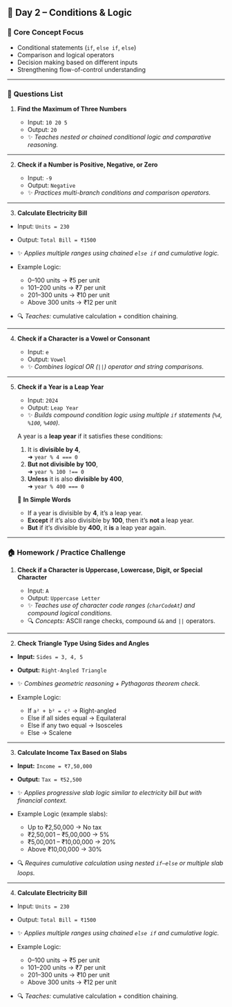 ## 🎯 **Day 2 – Conditions & Logic**

### 🧩 **Core Concept Focus**

* Conditional statements (`if`, `else if`, `else`)
* Comparison and logical operators
* Decision making based on different inputs
* Strengthening flow-of-control understanding

---

### 🧠 **Questions List**

1. **Find the Maximum of Three Numbers**

   * Input: `10 20 5`
   * Output: `20`
   * ✨ *Teaches nested or chained conditional logic and comparative reasoning.*


---

2. **Check if a Number is Positive, Negative, or Zero**

   * Input: `-9`
   * Output: `Negative`
   * ✨ *Practices multi-branch conditions and comparison operators.*

---


3. **Calculate Electricity Bill**

* Input: `Units = 230`
* Output: `Total Bill = ₹1500`
* ✨ *Applies multiple ranges using chained `else if` and cumulative logic.*
* Example Logic:

  * 0–100 units → ₹5 per unit
  * 101–200 units → ₹7 per unit
  * 201–300 units → ₹10 per unit
  * Above 300 units → ₹12 per unit
* 🔍 *Teaches:* cumulative calculation + condition chaining.

---

4. **Check if a Character is a Vowel or Consonant**

   * Input: `e`
   * Output: `Vowel`
   * ✨ *Combines logical OR (`||`) operator and string comparisons.*

---

5. **Check if a Year is a Leap Year**

   * Input: `2024`
   * Output: `Leap Year`
   * ✨ *Builds compound condition logic using multiple `if` statements (`%4`, `%100`, `%400`).*

   A year is a **leap year** if it satisfies these conditions:

   1. It is **divisible by 4**,  
      ➜ `year % 4 === 0`
   2. **But not divisible by 100**,  
      ➜ `year % 100 !== 0`
   3. **Unless** it is also **divisible by 400**,  
      ➜ `year % 400 === 0`

   🧩 **In Simple Words**
   - If a year is divisible by **4**, it’s a leap year.  
   - **Except** if it’s also divisible by **100**, then it’s **not** a leap year.  
   - **But** if it’s divisible by **400**, it **is** a leap year again.

---

### 🏠 **Homework / Practice Challenge**

1. **Check if a Character is Uppercase, Lowercase, Digit, or Special Character**

   * Input: `A`
   * Output: `Uppercase Letter`
   * ✨ *Teaches use of character code ranges (`charCodeAt`) and compound logical conditions.*
   * 🔍 *Concepts:* ASCII range checks, compound `&&` and `||` operators.

---

2. **Check Triangle Type Using Sides and Angles**

* **Input:** `Sides = 3, 4, 5`
* **Output:** `Right-Angled Triangle`
* ✨ *Combines geometric reasoning + Pythagoras theorem check.*
* Example Logic:

  * If `a² + b² = c²` → Right-angled
  * Else if all sides equal → Equilateral
  * Else if any two equal → Isosceles
  * Else → Scalene

---

3. **Calculate Income Tax Based on Slabs**

* **Input:** `Income = ₹7,50,000`
* **Output:** `Tax = ₹52,500`
* ✨ *Applies progressive slab logic similar to electricity bill but with financial context.*
* Example Logic (example slabs):

  * Up to ₹2,50,000 → No tax
  * ₹2,50,001 – ₹5,00,000 → 5%
  * ₹5,00,001 – ₹10,00,000 → 20%
  * Above ₹10,00,000 → 30%
* 🔍 *Requires cumulative calculation using nested `if–else` or multiple slab loops.*

---

4. **Calculate Electricity Bill**

* Input: `Units = 230`
* Output: `Total Bill = ₹1500`
* ✨ *Applies multiple ranges using chained `else if` and cumulative logic.*
* Example Logic:

  * 0–100 units → ₹5 per unit
  * 101–200 units → ₹7 per unit
  * 201–300 units → ₹10 per unit
  * Above 300 units → ₹12 per unit
* 🔍 *Teaches:* cumulative calculation + condition chaining.
